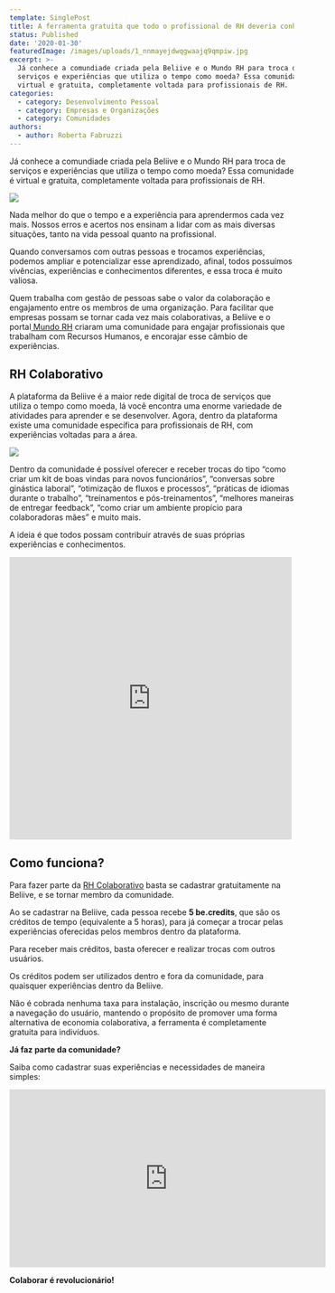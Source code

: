 ```yaml
---
template: SinglePost
title: A ferramenta gratuita que todo o profissional de RH deveria conhecer
status: Published
date: '2020-01-30'
featuredImage: /images/uploads/1_nnmayejdwqgwaajq9qmpiw.jpg
excerpt: >-
  Já conhece a comundiade criada pela Beliive e o Mundo RH para troca de
  serviços e experiências que utiliza o tempo como moeda? Essa comunidade é
  virtual e gratuita, completamente voltada para profissionais de RH.
categories:
  - category: Desenvolvimento Pessoal
  - category: Empresas e Organizações
  - category: Comunidades
authors:
  - author: Roberta Fabruzzi
---
```

Já conhece a comundiade criada pela Beliive e o Mundo RH para troca de serviços e experiências que utiliza o tempo como moeda? Essa comunidade é virtual e gratuita, completamente voltada para profissionais de RH.

![](/images/uploads/64857.jpg)

Nada melhor do que o tempo e a experiência para aprendermos cada vez mais. Nossos erros e acertos nos ensinam a lidar com as mais diversas situações, tanto na vida pessoal quanto na profissional.

Quando conversamos com outras pessoas e trocamos experiências, podemos ampliar e potencializar esse aprendizado, afinal, todos possuímos vivências, experiências e conhecimentos diferentes, e essa troca é muito valiosa.

Quem trabalha com gestão de pessoas sabe o valor da colaboração e engajamento entre os membros de uma organização. Para facilitar que empresas possam se tornar cada vez mais colaborativas, a Beliive e o portal[ Mundo RH](https://www.mundorh.com.br/) criaram uma comunidade para engajar profissionais que trabalham com Recursos Humanos, e encorajar esse câmbio de experiências.

## RH Colaborativo

A plataforma da Beliive é a maior rede digital de troca de serviços que utiliza o tempo como moeda, lá você encontra uma enorme variedade de atividades para aprender e se desenvolver. Agora, dentro da plataforma existe uma comunidade específica para profissionais de RH, com experiências voltadas para a área.

![](/images/uploads/8ac590048c4ed85fef7a15f00a69718a.png)

Dentro da comunidade é possível oferecer e receber trocas do tipo “como criar um kit de boas vindas para novos funcionários”, “conversas sobre ginástica laboral”, “otimização de fluxos e processos”, “práticas de idiomas durante o trabalho”, “treinamentos e pós-treinamentos”, “melhores maneiras de entregar feedback”, “como criar um ambiente propício para colaboradoras mães” e muito mais.

A ideia é que todos possam contribuir através de suas próprias experiências e conhecimentos.

<iframe src="https://www.facebook.com/plugins/video.php?href=https%3A%2F%2Fwww.facebook.com%2Fwe.beliive%2Fvideos%2F753213451792074%2F&width=500&show_text=false&height=500&appId" width="500" height="500" style="border:none;overflow:hidden" scrolling="no" frameborder="0" allowTransparency="true" allow="encrypted-media" allowFullScreen="true"></iframe>



## Como funciona?

Para fazer parte da [RH Colaborativo](https://beliive.com/communities/rh-colaborativo/home) basta se cadastrar gratuitamente na Beliive, e se tornar membro da comunidade.

Ao se cadastrar na Beliive, cada pessoa recebe **5 be.credits**, que são os créditos de tempo (equivalente a 5 horas), para já começar a trocar pelas experiências oferecidas pelos membros dentro da plataforma.

Para receber mais créditos, basta oferecer e realizar trocas com outros usuários.

Os créditos podem ser utilizados dentro e fora da comunidade, para quaisquer experiências dentro da Beliive.

Não é cobrada nenhuma taxa para instalação, inscrição ou mesmo durante a navegação do usuário, mantendo o propósito de promover uma forma alternativa de economia colaborativa, a ferramenta é completamente gratuita para indivíduos.

**Já faz parte da comunidade?**

Saiba como cadastrar suas experiências e necessidades de maneira simples:

<iframe width="560" height="315" src="https://www.youtube.com/embed/FDFzIHEyUcg" frameborder="0" allow="accelerometer; autoplay; encrypted-media; gyroscope; picture-in-picture" allowfullscreen></iframe>

**Colaborar é revolucionário!**
